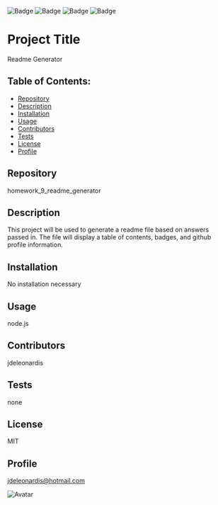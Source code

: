 

![Badge](https://img.shields.io/github/v/tag/jdeleonardis/homework_9_readme_generator?style=plastic)
![Badge](https://img.shields.io/github/v/release/jdeleonardis/homework_9_readme_generator?color=blue&include_prereleases&style=plastic)
![Badge](https://img.shields.io/github/issues-closed-raw/jdeleonardis/homework_9_readme_generator?color=success&style=plastic)
![Badge](https://img.shields.io/github/issues-raw/jdeleonardis/homework_9_readme_generator?color=critical&style=plastic)

# Project Title
Readme Generator

## Table of Contents:
- [Repository](#Repository)
- [Description](#Description)
- [Installation](#Installation)
- [Usage](#Usage)
- [Contributors](#Contributors)
- [Tests](#Tests)
- [License](#License)
- [Profile](#Profile)

## Repository
homework_9_readme_generator

## Description
This project will be used to generate a readme file based on answers passed in.  The file will display a table of contents, badges, and github profile information.

## Installation
No installation necessary

## Usage
node.js

## Contributors
jdeleonardis

## Tests
none

## License
MIT

## Profile
jdeleonardis@hotmail.com

![Avatar](https://avatars1.githubusercontent.com/u/58078950?v=4)

